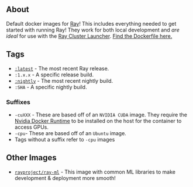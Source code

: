 ## About
Default docker images for [Ray](https://github.com/ray-project/ray)! This includes
everything needed to get started with running Ray! They work for both local development and *are ideal* for use with the [Ray Cluster Launcher](https://docs.ray.io/en/master/cluster/cloud.html). [Find the Dockerfile here.](https://github.com/ray-project/ray/blob/master/docker/ray/Dockerfile)




## Tags
* [`:latest`](https://hub.docker.com/repository/docker/rayproject/ray/tags?page=1&name=latest) - The most recent Ray release.
* `:1.x.x` - A specific release build. 
* [`:nightly`](https://hub.docker.com/repository/docker/rayproject/ray/tags?page=1&name=nightly) - The most recent nightly build.
* `:SHA` - A specific nightly build.

### Suffixes
* `-cuXXX` - These are based off of an `NVIDIA CUDA` image. They require the [Nvidia Docker Runtime](https://github.com/NVIDIA/nvidia-docker) to be installed on the host for the container to access GPUs.  
* `-cpu`- These are based off of an `Ubuntu` image.
* Tags without a suffix refer to `-cpu` images

## Other Images
* [`rayproject/ray-ml`](https://hub.docker.com/repository/docker/rayproject/ray-ml) - This image with common ML libraries to make development & deployment more smooth!
